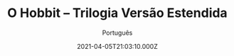 ---
id: '036bdd2a-6672-4ea8-99ad-7477c5f7f3b9'
type: 'movie' # Filme, Série, Anime
title: "O Hobbit – Trilogia Versão Estendida"
synopsis: ["Após ser expulso da montanha de Erebor, o dragão Smaug ataca com fúria a cidade dos homens que fica próxima ao local. Após muita destruição, Bard (Luke Evans) consegue derrotá-lo. Não demora muito para que a queda de Smaug se espalhe, atraindo os mais variados interessados nas riquezas que existem dentro de Erebor. Entretanto, Thorin (Richard Armitage) está disposto a tudo para impedir a entrada de elfos, anões e orcs, ainda mais por ser tomado por uma obsessão crescente pela riqueza à sua volta. Paralelamente a estes eventos, Bilbo Bolseiro (Martin Freeman) e Gandalf (Ian McKellen) tentam impedir a guerra.",
]
originalTitle: "O Hobbit – Trilogia Versão Estendida"
date: '2021-04-05T21:03:10.000Z'
update: '2021-04-05T21:03:10.000Z'
releaseDate: '2014-12-10T03:00:00.000Z'
imdb:
  rating: '7.4' # 8.5
  id: '' # tt0470752
duration: '2h 24m'
trailer:
  urls: [
    'VKkFW5TTB6g',
  ]
tags: ['1080p']
genre: ['Ação', 'Aventura', 'Fantasia'] #
quality: 'BluRay' # BluRay, WEB-DL, HDTV, WEB-DL4K, WEB-DLe
format: 'Mkv' # MKV, MP4, TS
audio: 'Português, Inglês' # Dublado, Legendado, Dual Audio, Dub & Leg
subtitle: 'Português' # Português, inglês,
size: '9.29 GB' # 4.8 GB
audioQuality: 10
videoQuality: 10
directors: []
#  - name: 'Lana Wachowski'
#    image: ''
#  - name: 'Lilly Wachowski'
#    image: ''
cast: []
#  - name: 'Keanu Reeves'
#    image: ''
#    characterName: 'Neo'
writers: []
#  - name: ''
#    image: ''
maturityRating:
  age: '' # L , 10, 12, 14, 16, 18
  topics: [''] # Violence, Illegal drugs, Inappropriate Language, Legal Drugs, Sexual Content, Extreme Violence
###########################################
download:
  
  - url: 'magnet:?xt=urn:btih:e13b8c62c871212525a29c4a1ea68f8aab621a3e&dn=Trilogia%20O%20Hobbit%20-%20Vers%C3%A3o%20Estendida%202012%20-%202014%20%5B1080p%5D%20WwW.LAPUMiA.NET'
    resolution: '1080p' # 720p, 1080p, 4K,
    audio: 'Dual Áudio' # Dublado, Legendado, Dual Audio
    size: '' # 4.8 GB
    quality: '' # BluRay, WEB-DL
    format: '' # MKV
images:
  cover: '/assets/movies/o-hobbit-a-batalha-dos-cinco-exercitos.jpg'
  background: '/assets/movies/'
---